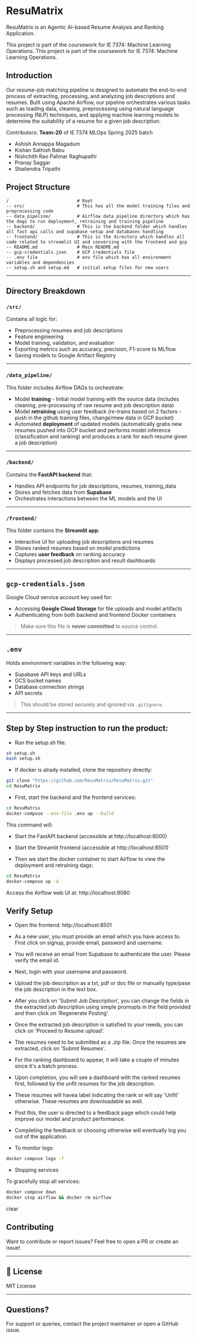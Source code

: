 # ResuMatrix

ResuMatrix is an Agentic AI-based Resume Analysis and Ranking Application. 

This project is part of the coursework for IE 7374: Machine Learning Operations.
This project is part of the coursework for IE 7374: Machine Learning Operations.

## Introduction


Our resume-job matching pipeline is designed to automate the end-to-end process of extracting, processing, and analyzing job descriptions and resumes. Built using Apache Airflow, our pipeline orchestrates various tasks such as loading data, cleaning, preprocessing using natural language processing (NLP) techniques, and applying machine learning models to determine the suitability of a resume for a given job description.

Contributors: **Team-20** of IE 7374 MLOps Spring 2025 batch

-   Ashish Annappa Magadum
-   Kishan Sathish Babu 
-   Nishchith Rao Palimar Raghupathi
-   Pranay Saggar
-   Shailendra Tripathi

## Project Structure

```
/                          # Root   
-- src/                    # This has all the model training files and preprocessing code  
-- data_pipeline/          # Airflow data pipeline directory which has the dags to run deployment, retraining and training pipeline  
-- backend/                # This is the backend folder which handles all fast api calls and supabase setup and databases handling
-- frontend/               # This is the directory which handles all code related to streamlit UI and conversing with the frontend and gcp
-- README.md               # Main README.md 
-- gcp-credentials.json    # GCP credentials file
-- .env file               # env file which has all environment variables and dependencies
-- setup.sh and setup.md   # initial setup files for new users
```

---

## Directory Breakdown

### `/src/`
Contains all logic for:
- Preprocessing resumes and job descriptions
- Feature engineering
- Model training, validation, and evaluation
- Exporting metrics such as accuracy, precision, F1-score to MLflow
- Saving models to Google Artifact Registry

---

### `/data_pipeline/`
This folder includes Airflow DAGs to orchestrate:
- Model **training** - Initial model training with the source data (includes cleaning, pre-processing of raw resume and job description data)
- Model **retraining** using user feedback (re-trains based on 2 factors - push in the github training files, change/mew data in GCP bucket)
- Automated **deployment** of updated models (automatically grabs new resumes pushed into GCP bucket and performs model inference (classification and ranking) and produces a rank for each resume given a job description)

---

### `/backend/`
Contains the **FastAPI backend** that:
- Handles API endpoints for job descriptions, resumes, training_data
- Stores and fetches data from **Supabase**
- Orchestrates interactions between the ML models and the UI

---

### `/frontend/`
This folder contains the **Streamlit app**:
- Interactive UI for uploading job descriptions and resumes
- Shows ranked resumes based on model predictions
- Captures **user feedback** on ranking accuracy
- Displays processed job description and result dashboards

---

## `gcp-credentials.json`
Google Cloud service account key used for:
- Accessing **Google Cloud Storage** for file uploads and model artifacts
- Authenticating from both backend and frontend Docker containers

> Make sure this file is **never committed** to source control.

---

## `.env`
Holds environment variables in the following way:

- Supabase API keys and URLs
- GCS bucket names
- Database connection strings
- API secrets

> This should be stored securely and ignored via `.gitignore`.

---

## Step by Step instruction to run the product:

- Run the setup.sh file:

```bash
sh setup.sh
bash setup.sh
```
- If docker is alrady installed, clone the repository directly:

```bash
git clone "https://github.com/ResuMatrix/ResuMatrix.git"
cd ResuMatrix
```

- First, start the backend and the frontend services:

```bash
cd ResuMatrix
docker-compose --env-file .env up --build
```

This command will:

- Start the FastAPI backend (accessible at http://localhost:8000)
- Start the Streamlit frontend (accessible at http://localhost:8501)

- Then we start the docker container to start Airflow to view the deployment and retraining dags:

```bash
cd ResuMatrix
docker-compose up -d
```
Access the Airflow web UI at: http://localhost:8080

## Verify Setup

- Open the frontend: http://localhost:8501
- As a new user, you must provide an email which you have access to. First click on signup, provide email, password and username. 
- You will receive an email from Supabase to authenticate the user. Please verify the email id. 
- Next, login with your username and password. 
- Upload the job description as a txt, pdf or doc file or manually type/pase the job description in the text box.
- After you click on 'Submit Job Description', you can change the fields in the extracted job description using simple promopts in the field provided and then click on 'Regenerate Posting'. 
- Once the extracted job description is satisfied to your needs, you can click on 'Proceed to Resume upload'. 
- The resumes need to be submitted as a .zip file. Once the resumes are extracted, click on 'Submit Resumes'. 
- For the ranking dashboard to appear, it will take a couple of minutes since it's a batch process.  
- Upon completion, you will see a dashboard with the ranked resumes first, followed by the unfit resumes for the job description. 
- These resumes will havea label indicating the rank or will say 'Unfit' otherwise. These resumes are downloadable as well. 
- Post this, the user is directed to a feedback page which could help improve our model and product performance. 
- Completing the feedback or choosing otherwise will eventually log you out of the application. 

- To monitor logs:

```bash
docker compose logs -f
```

- Stopping services

To gracefully stop all services:

```bash
docker compose down
docker stop airflow && docker rm airflow
```
clear


## Contributing

Want to contribute or report issues? Feel free to open a PR or create an issue!

---

## 📄 License

MIT License

---

## Questions?

For support or queries, contact the project maintainer or open a GitHub issue.